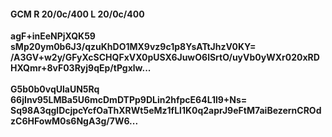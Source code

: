 #### GCM R 20/0c/400 L 20/0c/400
**agF+inEeNPjXQK59**<br/>**sMp20ym0b6J3/qzuKhDO1MX9vz9c1p8YsATtJhzV0KY=**<br/>**/A3GV+w2y/GFyXcSCHQFxVX0pUSX6JuwO6lSrtO/uyVb0yWXr020xRDHXQmr+8vF03Ryj9qEp/tPgxlw...**<br/><br/>
**G5b0b0vqUlaUN5Rq**<br/>**66jInv95LMBa5U6mcDmDTPp9DLin2hfpcE64L1l9+Ns=**<br/>**Sq98A3qglDcjpcYcfOaThXRWt5eMz1fLl1K0q2aprJ9eFtM7aiBezernCROdzC6HFowM0s6NgA3g/7W6...**